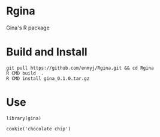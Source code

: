 # Rgina
Gina's R package

# Build and Install
```
git pull https://github.com/enmyj/Rgina.git && cd Rgina
R CMD build  .
R CMD install gina_0.1.0.tar.gz
```

# Use
```
library(gina)

cookie('chocolate chip')
```
